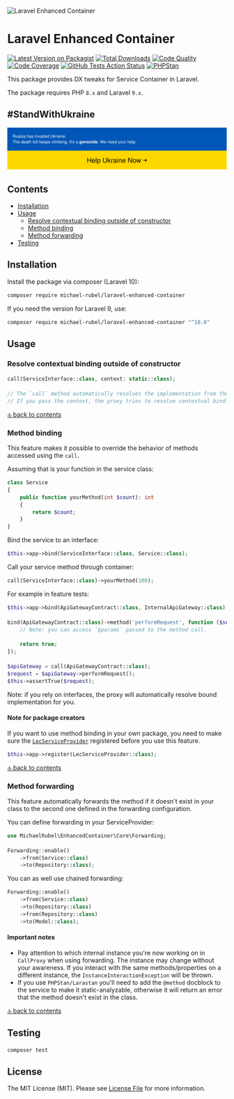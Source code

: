 ![Laravel Enhanced Container](https://user-images.githubusercontent.com/37669560/176382494-e20d9c49-b4d0-4b0d-a72e-4e82ffb3bd37.png)

# Laravel Enhanced Container
[![Latest Version on Packagist](https://img.shields.io/packagist/v/michael-rubel/laravel-enhanced-container.svg?style=flat-square)](https://packagist.org/packages/michael-rubel/laravel-enhanced-container)
[![Total Downloads](https://img.shields.io/packagist/dt/michael-rubel/laravel-enhanced-container.svg?style=flat-square&logo=packagist)](https://packagist.org/packages/michael-rubel/laravel-enhanced-container)
[![Code Quality](https://img.shields.io/scrutinizer/quality/g/michael-rubel/laravel-enhanced-container.svg?style=flat-square&logo=scrutinizer)](https://scrutinizer-ci.com/g/michael-rubel/laravel-enhanced-container/?branch=main)
[![Code Coverage](https://img.shields.io/scrutinizer/coverage/g/michael-rubel/laravel-enhanced-container.svg?style=flat-square&logo=scrutinizer)](https://scrutinizer-ci.com/g/michael-rubel/laravel-enhanced-container/?branch=main)
[![GitHub Tests Action Status](https://img.shields.io/github/actions/workflow/status/michael-rubel/laravel-enhanced-container/run-tests.yml?branch=main&style=flat-square&label=tests&logo=github)](https://github.com/michael-rubel/laravel-enhanced-container/actions)
[![PHPStan](https://img.shields.io/github/actions/workflow/status/michael-rubel/laravel-enhanced-container/phpstan.yml?branch=main&style=flat-square&label=larastan&logo=laravel)](https://github.com/michael-rubel/laravel-enhanced-container/actions)

This package provides DX tweaks for Service Container in Laravel.

The package requires PHP `8.x` and Laravel `9.x`.

## #StandWithUkraine
[![SWUbanner](https://raw.githubusercontent.com/vshymanskyy/StandWithUkraine/main/banner2-direct.svg)](https://github.com/vshymanskyy/StandWithUkraine/blob/main/docs/README.md)

## Contents
  * [Installation](#installation)
  * [Usage](#usage)
    + [Resolve contextual binding outside of constructor](#resolve-contextual-binding-outside-of-constructor)
    + [Method binding](#method-binding)
    + [Method forwarding](#method-forwarding)
  * [Testing](#testing)

## Installation

Install the package via composer (Laravel 10):
```bash
composer require michael-rubel/laravel-enhanced-container
```

If you need the version for Laravel 9, use:
```bash
composer require michael-rubel/laravel-enhanced-container "^10.0"
```

## Usage

### Resolve contextual binding outside of constructor

```php
call(ServiceInterface::class, context: static::class);

// The `call` method automatically resolves the implementation from the interface you passed.
// If you pass the context, the proxy tries to resolve contextual binding instead of global binding first.
```

[🔝 back to contents](#contents)

### Method binding
This feature makes it possible to override the behavior of methods accessed using the `call`.

Assuming that is your function in the service class:
```php
class Service
{
    public function yourMethod(int $count): int
    {
        return $count;
    }
}
```

Bind the service to an interface:
```php
$this->app->bind(ServiceInterface::class, Service::class);
```

Call your service method through container:
```php
call(ServiceInterface::class)->yourMethod(100);
```

For example in feature tests:
```php
$this->app->bind(ApiGatewayContract::class, InternalApiGateway::class);

bind(ApiGatewayContract::class)->method('performRequest', function ($service, $app, $params) {
    // Note: you can access `$params` passed to the method call.

    return true;
});

$apiGateway = call(ApiGatewayContract::class);
$request = $apiGateway->performRequest();
$this->assertTrue($request);
```

Note: if you rely on interfaces, the proxy will automatically resolve bound implementation for you.

#### Note for package creators
If you want to use method binding in your own package, you need to make sure the [`LecServiceProvider`](https://github.com/michael-rubel/laravel-enhanced-container/blob/main/src/LecServiceProvider.php) registered before you use this feature.
```php
$this->app->register(LecServiceProvider::class);
```

[🔝 back to contents](#contents)

### Method forwarding
This feature automatically forwards the method if it doesn't exist in your class to the second one defined in the forwarding configuration.

You can define forwarding in your ServiceProvider:
```php
use MichaelRubel\EnhancedContainer\Core\Forwarding;

Forwarding::enable()
    ->from(Service::class)
    ->to(Repository::class);
```

You can as well use chained forwarding:
```php
Forwarding::enable()
    ->from(Service::class)
    ->to(Repository::class)
    ->from(Repository::class)
    ->to(Model::class);
```

#### Important notes
- Pay attention to which internal instance you're now working on in `CallProxy` when using forwarding. The instance may change without your awareness. If you interact with the same methods/properties on a different instance, the `InstanceInteractionException` will be thrown.
- If you use `PHPStan/Larastan` you'll need to add the `@method` docblock to the service to make it static-analyzable, otherwise it will return an error that the method doesn't exist in the class.

[🔝 back to contents](#contents)

## Testing

```bash
composer test
```

## License
The MIT License (MIT). Please see [License File](LICENSE.md) for more information.
